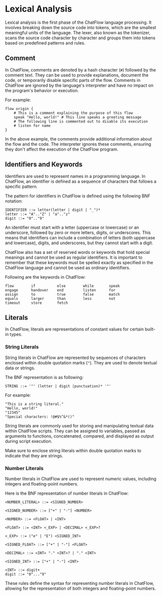 # Lexical Analysis

Lexical analysis is the first phase of the ChatFlow language processing. It involves breaking down the source code into tokens, which are the smallest meaningful units of the language. The lexer, also known as the tokenizer, scans the source code character by character and groups them into tokens based on predefined patterns and rules.

## Comment

In ChatFlow, comments are denoted by a hash character (`#`) followed by the comment text. They can be used to provide explanations, document the code, or temporarily disable specific parts of the flow. Comments in ChatFlow are ignored by the language's interpreter and have no impact on the program's behavior or execution.

For example:

```
flow origin {
    # This is a comment explaining the purpose of this flow
    speak "Hello, world!" # This line speaks a greeting message
    # The following line is commented out to disable its execution
    # listen for name
}
```

In the above example, the comments provide additional information about the flow and the code. The interpreter ignores these comments, ensuring they don't affect the execution of the ChatFlow program.

## Identifiers and Keywords

Identifiers are used to represent names in a programming language. In ChatFlow, an identifier is defined as a sequence of characters that follows a specific pattern.

The pattern for identifiers in ChatFlow is defined using the following BNF notation:

```
IDENTIFIER ::= letter(letter | digit | "_")*
letter ::= "A".."Z" | "a".."z"
digit ::= "0".."9"  
```

An identifier must start with a letter (uppercase or lowercase) or an underscore, followed by zero or more letters, digits, or underscores. This means that identifiers can include a combination of letters (both uppercase and lowercase), digits, and underscores, but they cannot start with a digit.

ChatFlow also has a set of reserved words or keywords that hold special meanings and cannot be used as regular identifiers. It is important to remember that these keywords must be spelled exactly as specified in the ChatFlow language and cannot be used as ordinary identifiers.

Following are the keywords in ChatFlow:

```
flow        if          else        while       speak
engage      handover    end         listen      for
assign      to          true        false       match
equals      larger      than        less        not
timeout     store       fetch
```

## Literals

In ChatFlow, literals are representations of constant values for certain built-in types.

### String Literals

String literals in ChatFlow are represented by sequences of characters enclosed within double quotation marks (`"`). They are used to denote textual data or strings.

The BNF representation is as following:

```
STRING ::= '"' (letter | digit |punctuation)* '"'  
```



For example:

```
"This is a string literal."
"Hello, world!"
"12345"
"Special characters: !@#$%^&*()"
```

String literals are commonly used for storing and manipulating textual data within ChatFlow scripts. They can be assigned to variables, passed as arguments to functions, concatenated, compared, and displayed as output during script execution.

Make sure to enclose string literals within double quotation marks to indicate that they are strings.

### Number Literals

Number literals in ChatFlow are used to represent numeric values, including integers and floating-point numbers.

Here is the BNF representation of number literals in ChatFlow:

```
<NUMBER_LITERAL> ::= <SIGNED_NUMBER>

<SIGNED_NUMBER> ::= ["+" | "-"] <NUMBER>

<NUMBER> ::= <FLOAT> | <INT>  

<FLOAT> ::= <INT> <_EXP> | <DECIMAL> <_EXP>?

<_EXP> ::= ("e" | "E") <SIGNED_INT>

<SIGNED_FLOAT> ::= ["+" | "-"] <FLOAT>  

<DECIMAL> ::= <INT> "." <INT>? | "." <INT> 

<SIGNED_INT> ::= ["+" | "-"] <INT>

<INT> ::= digit+
digit ::= "0"..."9"
```

These rules define the syntax for representing number literals in ChatFlow, allowing for the representation of both integers and floating-point numbers.
